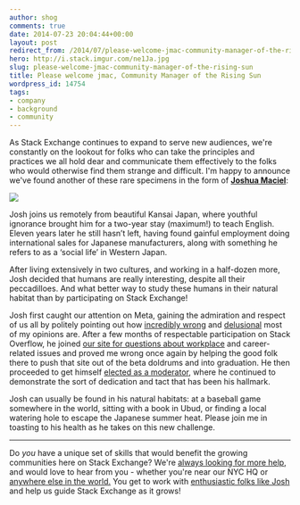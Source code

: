 ```yaml
---
author: shog
comments: true
date: 2014-07-23 20:04:44+00:00
layout: post
redirect_from: /2014/07/please-welcome-jmac-community-manager-of-the-rising-sun
hero: http://i.stack.imgur.com/ne1Ja.jpg
slug: please-welcome-jmac-community-manager-of-the-rising-sun
title: Please welcome jmac, Community Manager of the Rising Sun
wordpress_id: 14754
tags:
- company
- background
- community
---
```


As Stack Exchange continues to expand to serve new audiences, we're constantly on the lookout for folks who can take the principles and practices we all hold dear and communicate them effectively to the folks who would otherwise find them strange and difficult. I'm happy to announce we've found another of these rare specimens in the form of [**Joshua Maciel**](http://workplace.stackexchange.com/users/7945/jmac):

[![](http://i.stack.imgur.com/ne1Ja.jpg)](http://workplace.stackexchange.com/users/7945/jmac)

Josh joins us remotely from beautiful Kansai Japan, where youthful ignorance brought him for a two-year stay (maximum!) to teach English. Eleven years later he still hasn’t left, having found gainful employment doing international sales for Japanese manufacturers, along with something he refers to as a ‘social life’ in Western Japan.

After living extensively in two cultures, and working in a half-dozen more, Josh decided that humans are really interesting, despite all their peccadilloes. And what better way to study these humans in their natural habitat than by participating on Stack Exchange! 

Josh first caught our attention on Meta, gaining the admiration and respect of us all by politely pointing out how [incredibly wrong](http://meta.stackexchange.com/questions/211080/improving-demonstrate-a-minimal-understanding-close-reason/215220#215220) and [delusional](http://meta.stackexchange.com/questions/219922/what-is-the-goal-of-hot-network-questions/220099#comment719219_220099) most of my opinions are. After a few months of respectable participation on Stack Overflow, he joined [our site for questions about workplace](http://workplace.stackexchange.com/) and career-related issues and proved me wrong once again by helping the good folk there to push that site out of the beta doldrums and into graduation. He then proceeded to get himself [elected as a moderator](http://workplace.stackexchange.com/election/1), where he continued to demonstrate the sort of dedication and tact that has been his hallmark. 

Josh can usually be found in his natural habitats: at a baseball game somewhere in the world, sitting with a book in Ubud, or finding a local watering hole to escape the Japanese summer heat. Please join me in toasting to his health as he takes on this new challenge.



* * *



Do _you_ have a unique set of skills that would benefit the growing communities here on Stack Exchange? We're [always looking for more help](http://stackexchange.com/work-here), and would love to hear from you - whether you're near our NYC HQ or [anywhere else in the world.](http://blog.stackoverflow.com/2013/02/why-we-still-believe-in-working-remotely/) You get to work with [enthusiastic folks like Josh](http://careers.stackoverflow.com/company/stack-exchange) and help us guide Stack Exchange as it grows!
